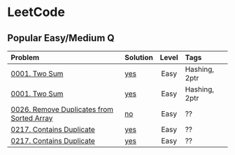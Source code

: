 
LeetCode
========

## Popular Easy/Medium Q

| Problem                                                                                                              						          | Solution              												                        | Level | Tags       			      | 
|:------------------------------------------------------------------------------------------------------------------------------------------|:----------------------------------------------------------------------|:-----:|:----------------------|
|[0001. Two Sum](https://leetcode.com/problems/two-sum)                                														                          |[yes](file:///C:\Users\atpde\Dropbox\Repos\LeetCode\leet0001.py) 		  |Easy  	|Hashing, 2ptr         	|
|[0001. Two Sum](https://leetcode.com/problems/two-sum)                                														                          |[yes](https:///C:\Users\atpde\Dropbox\Repos\LeetCode\leet0001.py>) 		|Easy  	|Hashing, 2ptr         	|
|[0026. Remove Duplicates from Sorted Array](https://leetcode.com/problems/remove-duplicates-from-sorted-array/)							              |[no](file:///C:\Users\atpde\Dropbox\Repos\LeetCode\leet0026.py) 		    |Easy  	|??			        	      |
|[0217. Contains Duplicate](https://leetcode.com/problems/contains-duplicate/)																                              |[yes](file:///C:\Users\atpde\Dropbox\Repos\LeetCode\leet0217.py) 		  |Easy  	|??			         	      |
|[0217. Contains Duplicate](https://leetcode.com/problems/contains-duplicate/)																                              |[yes](file:///C:\Users\atpde\Dropbox\Repos\LeetCode\leet0217.py) 		  |Easy  	|??			         	      |
